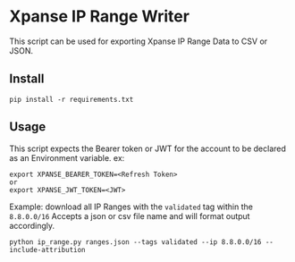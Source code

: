 # Xpanse IP Range Writer

This script can be used for exporting Xpanse IP Range Data to CSV or JSON.

## Install
```
pip install -r requirements.txt
```

## Usage
This script expects the Bearer token or JWT for the account to be declared as an Environment variable.
ex:
```
export XPANSE_BEARER_TOKEN=<Refresh Token>
or
export XPANSE_JWT_TOKEN=<JWT>
```

Example: download all IP Ranges with the `validated` tag within the `8.8.0.0/16`
Accepts a json or csv file name and will format output accordingly.
```
python ip_range.py ranges.json --tags validated --ip 8.8.0.0/16 --include-attribution
```



